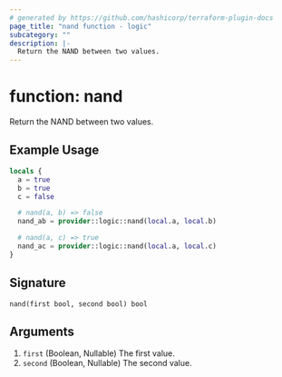 ```yaml
---
# generated by https://github.com/hashicorp/terraform-plugin-docs
page_title: "nand function - logic"
subcategory: ""
description: |-
  Return the NAND between two values.
---
```


# function: nand

Return the NAND between two values.

## Example Usage

```terraform
locals {
  a = true
  b = true
  c = false

  # nand(a, b) => false
  nand_ab = provider::logic::nand(local.a, local.b)

  # nand(a, c) => true
  nand_ac = provider::logic::nand(local.a, local.c)
}
```

## Signature

<!-- signature generated by tfplugindocs -->
```text
nand(first bool, second bool) bool
```

## Arguments

<!-- arguments generated by tfplugindocs -->
1. `first` (Boolean, Nullable) The first value.
1. `second` (Boolean, Nullable) The second value.

